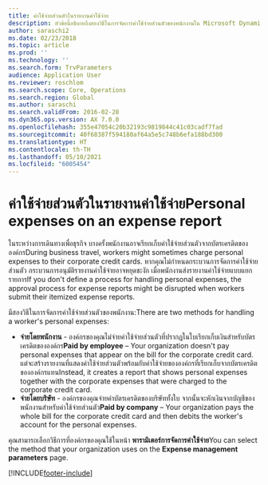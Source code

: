 ```yaml
---
title: ค่าใช้จ่ายส่วนตัวในรายงานค่าใช้จ่าย
description: หัวข้อนี้อธิบายถึงสองวิธีในการจัดการค่าใช้จ่ายส่วนตัวของพนักงานใน Microsoft Dynamics 365 Finance
author: saraschi2
ms.date: 02/23/2018
ms.topic: article
ms.prod: ''
ms.technology: ''
ms.search.form: TrvParameters
audience: Application User
ms.reviewer: roschlom
ms.search.scope: Core, Operations
ms.search.region: Global
ms.author: saraschi
ms.search.validFrom: 2016-02-28
ms.dyn365.ops.version: AX 7.0.0
ms.openlocfilehash: 355e47054c20b32193c9819844c41c03cadf7fad
ms.sourcegitcommit: 40f68387f594180af64a5e5c748b6efa188bd300
ms.translationtype: HT
ms.contentlocale: th-TH
ms.lasthandoff: 05/10/2021
ms.locfileid: "6005454"
---
```

# <a name="personal-expenses-on-an-expense-report"></a><span data-ttu-id="f550b-103">ค่าใช้จ่ายส่วนตัวในรายงานค่าใช้จ่าย</span><span class="sxs-lookup"><span data-stu-id="f550b-103">Personal expenses on an expense report</span></span>

<span data-ttu-id="f550b-104">ในระหว่างการเดินทางเพื่อธุรกิจ บางครั้งพนักงานอาจเรียกเก็บค่าใช้จ่ายส่วนตัวจากบัตรเครดิตขององค์กร</span><span class="sxs-lookup"><span data-stu-id="f550b-104">During business travel, workers might sometimes charge personal expenses to their corporate credit cards.</span></span> <span data-ttu-id="f550b-105">หากคุณไม่กำหนดกระบวนการจัดการค่าใช้จ่ายส่วนตัว กระบวนการอนุมัติรายงานค่าใช้จ่ายอาจหยุดชะงัก เมื่อพนักงานส่งรายงานค่าใช้จ่ายแบบแยกรายการ</span><span class="sxs-lookup"><span data-stu-id="f550b-105">If you don't define a process for handling personal expenses, the approval process for expense reports might be disrupted when workers submit their itemized expense reports.</span></span> 

<span data-ttu-id="f550b-106">มีสองวิธีในการจัดการค่าใช้จ่ายส่วนตัวของพนักงาน:</span><span class="sxs-lookup"><span data-stu-id="f550b-106">There are two methods for handling a worker's personal expenses:</span></span>

- <span data-ttu-id="f550b-107">**จ่ายโดยพนักงาน** - องค์กรของคุณไม่จ่ายค่าใช้จ่ายส่วนตัวที่ปรากฏในใบเรียกเก็บเงินสำหรับบัตรเครดิตขององค์กร</span><span class="sxs-lookup"><span data-stu-id="f550b-107">**Paid by employee** – Your organization doesn't pay personal expenses that appear on the bill for the corporate credit card.</span></span> <span data-ttu-id="f550b-108">แต่จะสร้างรายงานที่แสดงค่าใช้จ่ายส่วนตัวพร้อมกับค่าใช้จ่ายขององค์กรที่เรียกเก็บจากบัตรเครดิตขององค์กรแทน</span><span class="sxs-lookup"><span data-stu-id="f550b-108">Instead, it creates a report that shows personal expenses together with the corporate expenses that were charged to the corporate credit card.</span></span>
- <span data-ttu-id="f550b-109">**จ่ายโดยบริษัท** - องค์กรของคุณจ่ายค่าบัตรเครดิตของบริษัททั้งใบ จากนั้นจะหักเงินจากบัญชีของพนักงานสำหรับค่าใช้จ่ายส่วนตัว</span><span class="sxs-lookup"><span data-stu-id="f550b-109">**Paid by company** – Your organization pays the whole bill for the corporate credit card and then debits the worker's account for the personal expenses.</span></span>

<span data-ttu-id="f550b-110">คุณสามารถเลือกวิธีการที่องค์กรของคุณใช้ในหน้า **พารามิเตอร์การจัดการค่าใช้จ่าย**</span><span class="sxs-lookup"><span data-stu-id="f550b-110">You can select the method that your organization uses on the **Expense management parameters** page.</span></span>


[!INCLUDE[footer-include](../includes/footer-banner.md)]